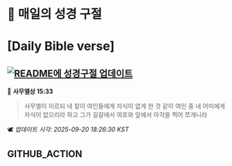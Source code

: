 # 🙏 매일의 성경 구절
# [Daily Bible verse]
## [![README에 성경구절 업데이트](https://github.com/DONGSUKA/first_test/actions/workflows/update-readme-bible.yml/badge.svg)](https://github.com/DONGSUKA/first_test/actions/workflows/update-readme-bible.yml)
<!-- START_BIBLE_VERSE -->
📖 **사무엘상 15:33**
> 사무엘이 이르되 네 칼이 여인들에게 자식이 없게 한 것 같이 여인 중 네 어미에게 자식이 없으리라 하고 그가 길갈에서 여호와 앞에서 아각을 찍어 쪼개니라

🕊️ _업데이트 시각: 2025-09-20 18:26:30 KST_
  <!-- END_BIBLE_VERSE -->
## GITHUB_ACTION
